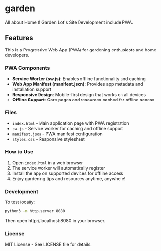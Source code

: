 # garden
All about Home &amp; Garden Lot's Site Development include PWA.

## Features

This is a Progressive Web App (PWA) for gardening enthusiasts and home developers.

### PWA Components

- **Service Worker (sw.js)**: Enables offline functionality and caching
- **Web App Manifest (manifest.json)**: Provides app metadata and installation support
- **Responsive Design**: Mobile-first design that works on all devices
- **Offline Support**: Core pages and resources cached for offline access

### Files

- `index.html` - Main application page with PWA registration
- `sw.js` - Service worker for caching and offline support
- `manifest.json` - PWA manifest configuration
- `styles.css` - Responsive stylesheet

### How to Use

1. Open `index.html` in a web browser
2. The service worker will automatically register
3. Install the app on supported devices for offline access
4. Enjoy gardening tips and resources anytime, anywhere!

### Development

To test locally:
```bash
python3 -m http.server 8080
```

Then open http://localhost:8080 in your browser.

### License

MIT License - See LICENSE file for details.
